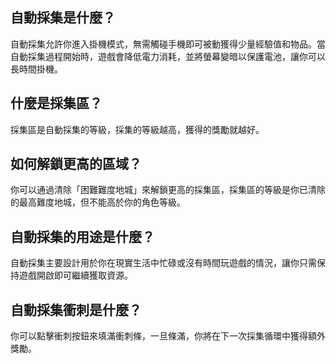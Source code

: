 ## 自動採集是什麼？

自動採集允許你進入掛機模式，無需觸碰手機即可被動獲得少量經驗值和物品。當自動採集過程開始時，遊戲會降低電力消耗，並將螢幕變暗以保護電池，讓你可以長時間掛機。

## 什麼是採集區？

採集區是自動採集的等級，採集的等級越高，獲得的獎勵就越好。

## 如何解鎖更高的區域？

你可以通過清除「困難難度地城」來解鎖更高的採集區，採集區的等級是你已清除的最高難度地城，但不能高於你的角色等級。

## 自動採集的用途是什麼？

自動採集主要設計用於你在現實生活中忙碌或沒有時間玩遊戲的情況，讓你只需保持遊戲開啟即可繼續獲取資源。

## 自動採集衝刺是什麼？

你可以點擊衝刺按鈕來填滿衝刺條，一旦條滿，你將在下一次採集循環中獲得額外獎勵。
